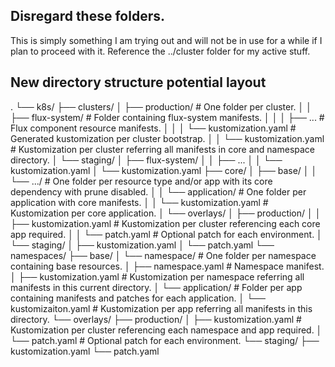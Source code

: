 ## Disregard these folders.
This is simply something I am trying out and will not be in use for a while if I plan to proceed with it. Reference the ../cluster folder for my active stuff.

## New directory structure potential layout
.
└── k8s/
    ├── clusters/
    │   ├── production/                         # One folder per cluster.
    │   │   ├── flux-system/                    # Folder containing flux-system manifests.
    │   │   │   ├── ...                         # Flux component resource manifests.
    │   │   │   └── kustomization.yaml          # Generated kustomization per cluster bootstrap.
    │   │   └── kustomization.yaml              # Kustomization per cluster referring all manifests in core and namespace directory.
    │   └── staging/
    │       ├── flux-system/
    │       │   ├── ...
    │       │   └── kustomization.yaml
    │       └── kustomization.yaml
    ├── core/
    │   ├── base/
    │   │   └── .../                            # One folder per resource type and/or app with its core dependency with prune disabled.
    │   │       └── application/                # One folder per application with core manifests.
    │   │           └── kustomization.yaml      # Kustomization per core application.
    │   └── overlays/
    │       ├── production/
    │       │   ├── kustomization.yaml          # Kustomization per cluster referencing each core app required.
    │       │   └── patch.yaml                  # Optional patch for each environment.
    │       └── staging/
    │           ├── kustomization.yaml
    │           └── patch.yaml
    └── namespaces/
        ├── base/
        │   └── namespace/                      # One folder per namespace containing base resources.
        │       ├── namespace.yaml              # Namespace manifest.
        │       ├── kustomization.yaml          # Kustomization per namespace referring all manifests in this current directory.
        │       └── application/                # Folder per app containing manifests and patches for each application.
        │           └── kustomizaiton.yaml      # Kustomization per app referring all manifests in this directory.
        └── overlays/
            ├── production/
            │   ├── kustomization.yaml          # Kustomization per cluster referencing each namespace and app required.
            │   └── patch.yaml                  # Optional patch for each environment.
            └── staging/
                ├── kustomization.yaml
                └── patch.yaml
